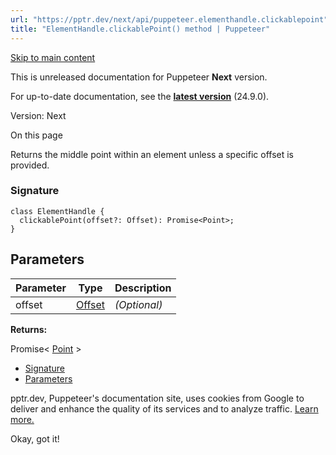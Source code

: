 ```yaml
---
url: "https://pptr.dev/next/api/puppeteer.elementhandle.clickablepoint"
title: "ElementHandle.clickablePoint() method | Puppeteer"
---
```


[Skip to main content](https://pptr.dev/next/api/puppeteer.elementhandle.clickablepoint#__docusaurus_skipToContent_fallback)

This is unreleased documentation for Puppeteer **Next** version.

For up-to-date documentation, see the **[latest version](https://pptr.dev/api/puppeteer.elementhandle.clickablepoint)** (24.9.0).

Version: Next

On this page

Returns the middle point within an element unless a specific offset is provided.

### Signature [​](https://pptr.dev/next/api/puppeteer.elementhandle.clickablepoint\#signature "Direct link to Signature")

```codeBlockLines_RjmQ
class ElementHandle {
  clickablePoint(offset?: Offset): Promise<Point>;
}

```

## Parameters [​](https://pptr.dev/next/api/puppeteer.elementhandle.clickablepoint\#parameters "Direct link to Parameters")

| Parameter | Type | Description |
| --- | --- | --- |
| offset | [Offset](https://pptr.dev/next/api/puppeteer.offset) | _(Optional)_ |

**Returns:**

Promise< [Point](https://pptr.dev/next/api/puppeteer.point) >

- [Signature](https://pptr.dev/next/api/puppeteer.elementhandle.clickablepoint#signature)
- [Parameters](https://pptr.dev/next/api/puppeteer.elementhandle.clickablepoint#parameters)

pptr.dev, Puppeteer's documentation site, uses cookies from Google to deliver and enhance the quality of its services and to analyze traffic. [Learn more.](https://policies.google.com/technologies/cookies)

Okay, got it!